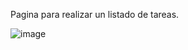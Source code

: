 Pagina para realizar un listado de tareas. 

![image](https://github.com/SantiR003/ToDo/assets/83555664/03eff43b-f6c7-4651-b9de-0efd922880f3)
